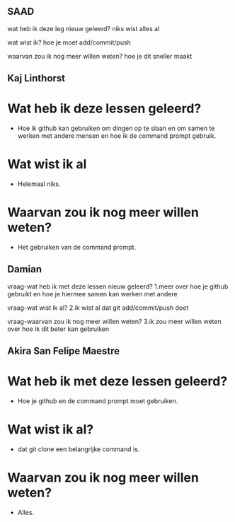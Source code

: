 
## SAAD
wat heb ik deze leg nieuw geleerd?
niks wist alles al

wat wist ik?
hoe je moet add/commit/push

waarvan zou ik nog meer willen weten?
hoe je dit sneller maakt


## Kaj Linthorst

# Wat heb ik deze lessen geleerd?

* Hoe ik github kan gebruiken om dingen op te slaan en om samen te werken met andere mensen en hoe ik de command prompt gebruik.

# Wat wist ik al

* Helemaal niks.

# Waarvan zou ik nog meer willen weten?

* Het gebruiken van de command prompt.

## Damian 

vraag-wat heb ik met deze lessen nieuw geleerd? 
1.meer over hoe je github gebruikt en hoe je hiermee samen kan werken met andere 

vraag-wat wist ik al? 
2.ik wist al dat git add/commit/push doet 

vraag-waarvan zou ik nog meer willen weten?
3.ik zou meer willen weten over hoe ik dit beter kan gebruiken


## Akira San Felipe Maestre

# Wat heb ik met deze lessen geleerd?

* Hoe je github en de command prompt moet gebruiken.

# Wat wist ik al?

* dat git clone een belangrijke command is.

# Waarvan zou ik nog meer willen weten?

* Alles.

